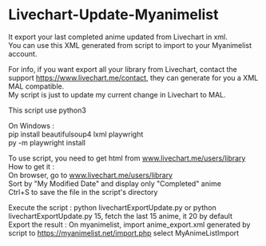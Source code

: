 # Livechart-Update-Myanimelist
It export your last completed anime updated from Livechart in xml.<br>
You can use this XML generated from script to import to your Myanimelist account.<br>

For info, if you want export all your library from Livechart, contact the support https://www.livechart.me/contact, they can generate for you a XML MAL compatible.<br>
My script is just to update my current change in Livechart to MAL.

This script use python3<br>

On Windows :<br>
pip install beautifulsoup4 lxml playwright<br>
py -m playwright install<br>

To use script, you need to get html from www.livechart.me/users/library<br>
How to get it :<br>
On browser, go to www.livechart.me/users/library<br>
Sort by "My Modified Date" and display only "Completed" anime<br>
Ctrl+S to save the file in the script's directory<br>

Execute the script :
python livechartExportUpdate.py or python livechartExportUpdate.py 15, fetch the last 15 anime, it 20 by default<br>
Export the result :
On myanimelist, import anime_export.xml generated by script to https://myanimelist.net/import.php select MyAnimeListImport
